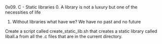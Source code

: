 0x09. C - Static libraries
0. A library is not a luxury but one of the necessities of life
1. Without libraries what have we? We have no past and no future

Create a script called create_static_lib.sh that creates a static library called liball.a from all the .c files that are in the current directory.
